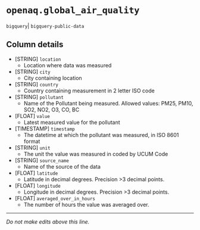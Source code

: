 # `openaq.global_air_quality`
`bigquery`| `bigquery-public-data`

## Column details
* [STRING]    `location`
  - Location where data was measured
* [STRING]    `city`
  - City containing location
* [STRING]    `country`
  - Country containing measurement in 2 letter ISO code
* [STRING]    `pollutant`
  - Name of the Pollutant being measured. Allowed values: PM25, PM10, SO2, NO2, O3, CO, BC
* [FLOAT]     `value`
  - Latest measured value for the pollutant
* [TIMESTAMP] `timestamp`
  - The datetime at which the pollutant was measured, in ISO 8601 format
* [STRING]    `unit`
  - The unit the value was measured in coded by UCUM Code
* [STRING]    `source_name`
  - Name of the source of the data
* [FLOAT]     `latitude`
  - Latitude in decimal degrees. Precision >3 decimal points.
* [FLOAT]     `longitude`
  - Longitude in decimal degrees. Precision >3 decimal points.
* [FLOAT]     `averaged_over_in_hours`
  - The number of hours the value was averaged over.

-------------------------------------------------------------------------------
*Do not make edits above this line.*
